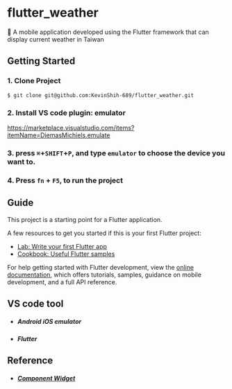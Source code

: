 # flutter_weather
📱 A mobile application developed using the Flutter framework that can display current weather in Taiwan

## Getting Started
### 1. Clone Project
```
$ git clone git@github.com:KevinShih-689/flutter_weather.git
```
### 2. Install VS code plugin: emulator
https://marketplace.visualstudio.com/items?itemName=DiemasMichiels.emulate
### 3. press `⌘`+`SHIFT`+`P`, and type `emulator` to choose the device you want to.

### 4. Press `fn` + `F5`, to run the project

## Guide
This project is a starting point for a Flutter application.

A few resources to get you started if this is your first Flutter project:

- [Lab: Write your first Flutter app](https://docs.flutter.dev/get-started/codelab)
- [Cookbook: Useful Flutter samples](https://docs.flutter.dev/cookbook)

For help getting started with Flutter development, view the
[online documentation](https://docs.flutter.dev/), which offers tutorials,
samples, guidance on mobile development, and a full API reference.
## VS code tool
* ##### Android iOS emulator
* ##### Flutter


## Reference
* ##### [Component Widget](https://marketplace.visualstudio.com/items?itemName=DiemasMichiels.emulate)
